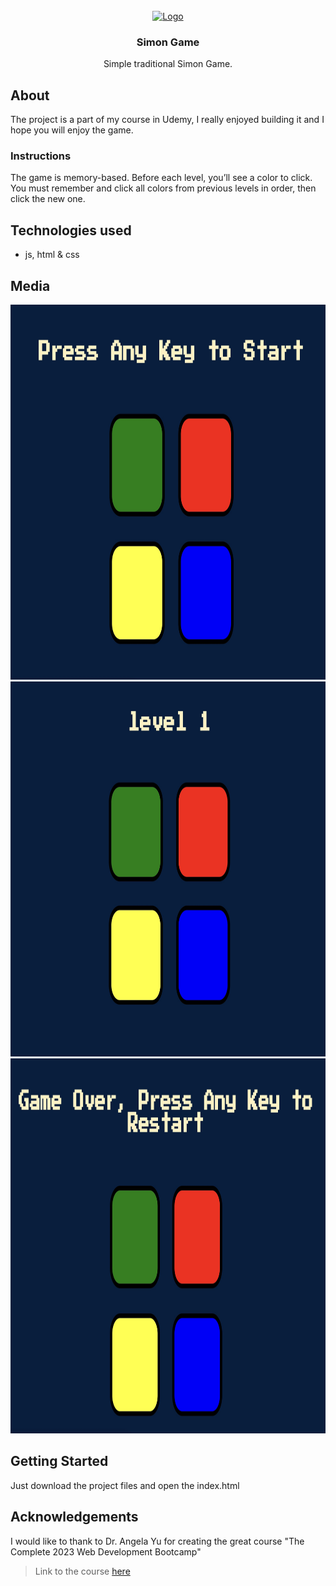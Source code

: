 <br />
<div align="center">
  <a href="https://github.com/oshriagronov/simon-game">
    <img src="./public/assets/images/logo.png" alt="Logo" width="200" height="200">
  </a>

<h3 align="center">Simon Game</h3>
  <p align="center">
    Simple traditional Simon Game.
  </p>
</div>

## About
The project is a part of my course in Udemy, I really enjoyed building it and I hope you will enjoy the game.

### Instructions
The game is memory-based.
Before each level, you’ll see a color to click. You must remember and click all colors from previous levels in order, then click the new one.

## Technologies used
- js, html & css

## Media
<img src="./public/assets/images/main-screen.jpg" alt="main screen" width="600" height="600">
<img src="./public/assets/images/starting-lv.jpg" alt="starting level" width="600" height="600">
<img src="./public/assets/images/gameover-screen.jpg" alt="gameover screen" width="600" height="600">

## Getting Started
Just download the project files and open the index.html

## Acknowledgements
I would like to thank to Dr. Angela Yu for creating the great course "The Complete 2023 Web Development Bootcamp"
> Link to the course [here](https://www.udemy.com/course/the-complete-web-development-bootcamp/?kw=The+Complete+2023+Web+Development+Bootcamp&src=sac)

